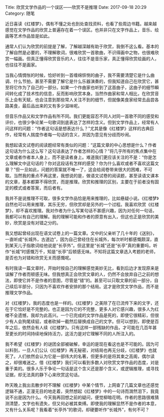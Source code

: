 Title: 欣赏文学作品的一个误区——欣赏不是推理
Date: 2017-09-18 20:29
Category: 随笔

近日喜读《红楼梦》，偶有不懂之处也到处查找资料，也看了些周边书籍。越来越感觉在文学作品的欣赏上普遍存在着一个误区。也并非只在文字作品上，音乐、绘画等艺术作品皆是如此。

通常人们认为欣赏的前提是了解，了解越深越有助于欣赏，我倒不这么看。基本的了解自然是必要的，不理解歌词，很难欣赏一首歌曲，不识得画中之物，也很难欣赏一幅画。但真正懂得欣赏音乐的人，往往不是音乐家，真正懂得欣赏绘画的人，也往往不是画家。

当我心情惆怅的时候，恰好听到一首缠绵悱恻的曲子，我不需要清楚它是什么曲调、什么节拍，甚至不需要了解它是什么乐器演奏的，但我知道自己在欣赏它，甚至将它作为了自己的一部分。如果一个作曲家也听到了这首曲子，这曲子的细节瞬间转化成了技术性的信息，反而影响欣赏本身。当然作曲家和常人相比，在欣赏音乐上会有天赋，也会注意到那些常人关注不到的细节，但就像美食家经常去品尝各路美食，最后品出来的又有多少滋味呢。

但音乐作品又和文学作品有所不同。我们更能容忍不同人对同一首歌不同的感受和评价，也很少争论某一句歌词到底表达了怎样的含义。但到文学作品上，经常有人问这样的问题：“作者这句话是想表达什么？”尤其是像《红楼梦》这样的古典巨作，经常有人揣度作者每一句话的含义，并因为意见有分歧而吵闹。

我想起语文试卷的阅读题经常有类似的问题：“这篇文章的中心思想是什么？作者这句话为什么这么写？这句话表达了作者怎样的心情？”将几乎所有的焦点集中在文章或者作者本人身上，而不是读者身上。难道我们更应该关注的不是：“你是怎么理解文中这句话的？你对这段话有怎样的感受？你为什么喜欢或者不喜欢这篇文章？”但一旦如此，问题的答案就不唯一了，这会给阅卷带来很大的困难，不可取。当然我的重点不再这里，我想说的是，做语文试卷的阅读题，甚至读语文课本的文章，基本都算不得欣赏，而是推理。欣赏和推理的区别，主要在于前者没有固定的模式或者答案，而后者有。

我并不是说推理不可取，很多文学作品恰是用来推理的，比如悬疑小说。《红楼梦》自然也可以用来推理，其乐无穷，但欣赏却是另外的一个过程。我喜欢欣赏《红楼梦》，却不喜欢推理。我对作者为什么写某句话不甚感兴趣，因为对任何一句话，我都可以有自己的理解。我的理解可能和作者的原意有出入，但这也正是欣赏的美妙，欣赏是没有对错之分的。

我又想起曾经出现在语文试卷上的一篇文章。文中的父亲听了几十年的《送别》，一直听成“长城外，古道边”，因为自己曾经住在长城外，每次听时都感慨颇深，直到某天儿子指歌词给他说是“长亭外”。但这里是“长城”还是“长亭”真的重要吗，听作“长城”时感慨万千，知是“长亭”后顿感无味。不知将这篇文章选入考题的老师，是否也为对错和欣赏无关而感慨呢。

有时我读一篇文章时，开始时按自己的理解感觉美妙无比，看到后边才发现原来是误解了作者而顿感无味。但我想真正会欣赏文章的人，仍然不会放弃自己之前的想法，即使它并不是作者的意图，尽管是“错”的。甚至可以只取文章的前一部分，自己续后半部分，只因为不喜欢作者安排的那个结局。这才是欣赏文学作品，而不是推理文学作品。

对《红楼梦》，我的态度也是一样的。《红楼梦》之美除了在已流传下来的文字，还在于它恰好是不完整的。也正是因为它的不完整，更多人对它感兴趣，很多人为红楼不全遗憾，我却为此高兴。一个已完成的文学作品是死的，即使它很精彩，但很少有人会狗尾续貂，或者砍掉一截然后替换成自己的文字。但可以想到，即使是百年之后，依然会有人续《红楼梦》。只有这样一部残缺的作品，才可能在几百年甚至更长的时间持续地保持活力，这活力是对它理解不同的人所注入的。

我不希望《红楼梦》的谜团全部被破解，幸运的是现在看这也是不可能的。因为可以料到，一旦人们公认《红楼梦》再无秘密，对结局也再无分歧，《红楼梦》也就死了。人们依然会认为它是一部伟大的名著，但更多的是将其束之高阁，偶尔读之，却很难迷之。借《红楼梦》我们可以看到多数人对欣赏文学作品的态度，对是重于美的。很多人乐于争论一句话是这个含义还是那个含义，或逻辑推理，或寻找证据，却无法真的静下心来欣赏这句话。

昨天晚上我出去散步时不理解《红楼梦》中某个情节，上网查了几篇文章也还感觉逻辑不通，正漫无目的地走着，突然想起《红楼梦》中的一句诗而潸然泪下，我竟说不出是因为什么。今天我再回想之前的疑问，便觉柳暗花明。作者的思路很难猜测清楚，文字也有遗失，但又何必被其束缚。即使我的理解显然不是作者的本意，又有什么关系呢？我看着“长亭外”的歌词，却硬要听作“长城外”，有何不可？

